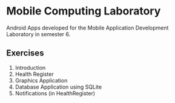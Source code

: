 # Mobile Computing Laboratory
Android Apps developed for the Mobile Application Development Laboratory in semester 6.
## Exercises
1. Introduction <br>
2. Health Register <br>
3. Graphics Application <br>
4. Database Application using SQLite <br>
5. Notifications (in HealthRegister) <br>
